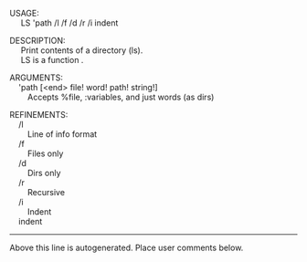 USAGE:  
&nbsp;&nbsp;&nbsp;&nbsp;&nbsp;LS&nbsp;'path&nbsp;/l&nbsp;/f&nbsp;/d&nbsp;/r&nbsp;/i&nbsp;indent  
  
DESCRIPTION:  
&nbsp;&nbsp;&nbsp;&nbsp;&nbsp;Print&nbsp;contents&nbsp;of&nbsp;a&nbsp;directory&nbsp;(ls).  
&nbsp;&nbsp;&nbsp;&nbsp;&nbsp;LS&nbsp;is&nbsp;a&nbsp;function&nbsp;.  
  
ARGUMENTS:  
&nbsp;&nbsp;&nbsp;&nbsp;'path&nbsp;[&lt;end&gt;&nbsp;file!&nbsp;word!&nbsp;path!&nbsp;string!]  
&nbsp;&nbsp;&nbsp;&nbsp;&nbsp;&nbsp;&nbsp;&nbsp;Accepts&nbsp;%file,&nbsp;:variables,&nbsp;and&nbsp;just&nbsp;words&nbsp;(as&nbsp;dirs)  
  
REFINEMENTS:  
&nbsp;&nbsp;&nbsp;&nbsp;/l  
&nbsp;&nbsp;&nbsp;&nbsp;&nbsp;&nbsp;&nbsp;&nbsp;Line&nbsp;of&nbsp;info&nbsp;format  
&nbsp;&nbsp;&nbsp;&nbsp;/f  
&nbsp;&nbsp;&nbsp;&nbsp;&nbsp;&nbsp;&nbsp;&nbsp;Files&nbsp;only  
&nbsp;&nbsp;&nbsp;&nbsp;/d  
&nbsp;&nbsp;&nbsp;&nbsp;&nbsp;&nbsp;&nbsp;&nbsp;Dirs&nbsp;only  
&nbsp;&nbsp;&nbsp;&nbsp;/r  
&nbsp;&nbsp;&nbsp;&nbsp;&nbsp;&nbsp;&nbsp;&nbsp;Recursive  
&nbsp;&nbsp;&nbsp;&nbsp;/i  
&nbsp;&nbsp;&nbsp;&nbsp;&nbsp;&nbsp;&nbsp;&nbsp;Indent  
&nbsp;&nbsp;&nbsp;&nbsp;indent  
___
Above this line is autogenerated. Place user comments below.